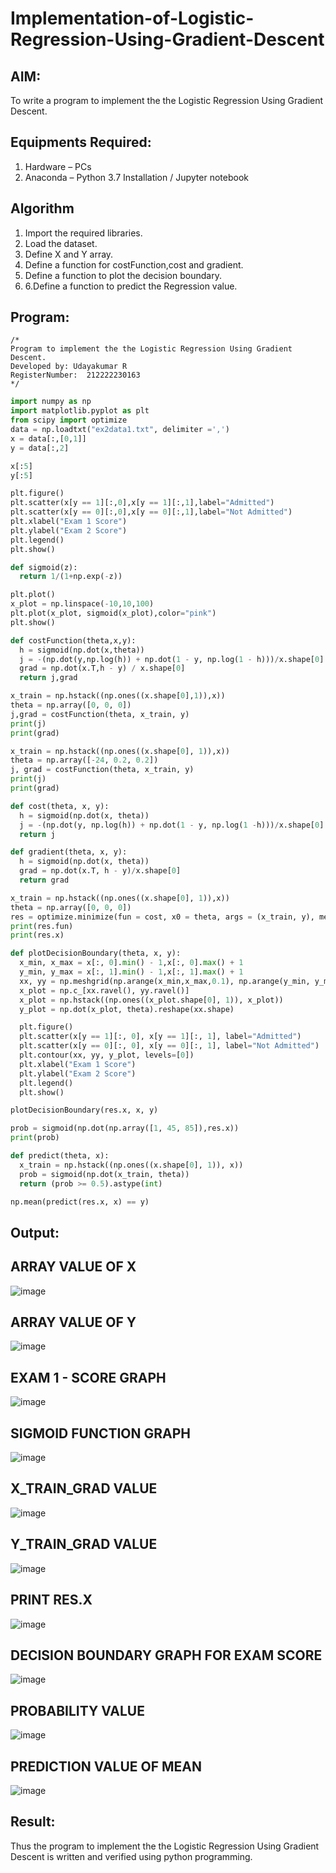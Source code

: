 # Implementation-of-Logistic-Regression-Using-Gradient-Descent

## AIM:
To write a program to implement the the Logistic Regression Using Gradient Descent.

## Equipments Required:
1. Hardware – PCs
2. Anaconda – Python 3.7 Installation / Jupyter notebook

## Algorithm
1. Import the required libraries.
2. Load the dataset.
3. Define X and Y array.
4. Define a function for costFunction,cost and gradient.
5. Define a function to plot the decision boundary.
6. 6.Define a function to predict the Regression value.

## Program:
```
/*
Program to implement the the Logistic Regression Using Gradient Descent.
Developed by: Udayakumar R
RegisterNumber:  212222230163
*/
```
```python
import numpy as np
import matplotlib.pyplot as plt
from scipy import optimize
data = np.loadtxt("ex2data1.txt", delimiter =',')
x = data[:,[0,1]]
y = data[:,2]

x[:5]
y[:5]

plt.figure()
plt.scatter(x[y == 1][:,0],x[y == 1][:,1],label="Admitted")
plt.scatter(x[y == 0][:,0],x[y == 0][:,1],label="Not Admitted")
plt.xlabel("Exam 1 Score")
plt.ylabel("Exam 2 Score")
plt.legend()
plt.show()

def sigmoid(z):
  return 1/(1+np.exp(-z))

plt.plot()
x_plot = np.linspace(-10,10,100)
plt.plot(x_plot, sigmoid(x_plot),color="pink")
plt.show()

def costFunction(theta,x,y):
  h = sigmoid(np.dot(x,theta))
  j = -(np.dot(y,np.log(h)) + np.dot(1 - y, np.log(1 - h)))/x.shape[0]
  grad = np.dot(x.T,h - y) / x.shape[0]
  return j,grad

x_train = np.hstack((np.ones((x.shape[0],1)),x))
theta = np.array([0, 0, 0])
j,grad = costFunction(theta, x_train, y)
print(j)
print(grad)

x_train = np.hstack((np.ones((x.shape[0], 1)),x))
theta = np.array([-24, 0.2, 0.2])
j, grad = costFunction(theta, x_train, y)
print(j)
print(grad)

def cost(theta, x, y):
  h = sigmoid(np.dot(x, theta))
  j = -(np.dot(y, np.log(h)) + np.dot(1 - y, np.log(1 -h)))/x.shape[0]
  return j

def gradient(theta, x, y):
  h = sigmoid(np.dot(x, theta))
  grad = np.dot(x.T, h - y)/x.shape[0]
  return grad

x_train = np.hstack((np.ones((x.shape[0], 1)),x))
theta = np.array([0, 0, 0])
res = optimize.minimize(fun = cost, x0 = theta, args = (x_train, y), method = 'Newton-CG', jac = gradient)
print(res.fun)
print(res.x)

def plotDecisionBoundary(theta, x, y):
  x_min, x_max = x[:, 0].min() - 1,x[:, 0].max() + 1
  y_min, y_max = x[:, 1].min() - 1,x[:, 1].max() + 1
  xx, yy = np.meshgrid(np.arange(x_min,x_max,0.1), np.arange(y_min, y_max, 0.1))
  x_plot = np.c_[xx.ravel(), yy.ravel()]
  x_plot = np.hstack((np.ones((x_plot.shape[0], 1)), x_plot))
  y_plot = np.dot(x_plot, theta).reshape(xx.shape)

  plt.figure()
  plt.scatter(x[y == 1][:, 0], x[y == 1][:, 1], label="Admitted")
  plt.scatter(x[y == 0][:, 0], x[y == 0][:, 1], label="Not Admitted")
  plt.contour(xx, yy, y_plot, levels=[0])
  plt.xlabel("Exam 1 Score")
  plt.ylabel("Exam 2 Score")
  plt.legend()
  plt.show()

plotDecisionBoundary(res.x, x, y)

prob = sigmoid(np.dot(np.array([1, 45, 85]),res.x))
print(prob)

def predict(theta, x):
  x_train = np.hstack((np.ones((x.shape[0], 1)), x))
  prob = sigmoid(np.dot(x_train, theta))
  return (prob >= 0.5).astype(int)

np.mean(predict(res.x, x) == y)
```

## Output:
## ARRAY VALUE OF X
![image](https://github.com/R-Udayakumar/-Implementation-of-Logistic-Regression-Using-Gradient-Descent/assets/118708024/de6f8662-2b04-4302-813a-d74b11f45e62)

## ARRAY VALUE OF Y
![image](https://github.com/R-Udayakumar/-Implementation-of-Logistic-Regression-Using-Gradient-Descent/assets/118708024/550ac5da-f8d5-41a4-be9e-d7212be3a5f1)

## EXAM 1 - SCORE GRAPH
![image](https://github.com/R-Udayakumar/-Implementation-of-Logistic-Regression-Using-Gradient-Descent/assets/118708024/5848bf67-84d9-4350-b45c-51bcfd937f83)

## SIGMOID FUNCTION GRAPH
![image](https://github.com/R-Udayakumar/-Implementation-of-Logistic-Regression-Using-Gradient-Descent/assets/118708024/8c19c48b-304f-4c50-b17f-ea7a38904c0d)

## X_TRAIN_GRAD VALUE
![image](https://github.com/R-Udayakumar/-Implementation-of-Logistic-Regression-Using-Gradient-Descent/assets/118708024/780660e9-f656-499b-9a53-46dba1421ec4)

## Y_TRAIN_GRAD VALUE
![image](https://github.com/R-Udayakumar/-Implementation-of-Logistic-Regression-Using-Gradient-Descent/assets/118708024/9fdc35a1-ccaa-4fd5-a3ce-b8ea6206baf2)

## PRINT RES.X
![image](https://github.com/R-Udayakumar/-Implementation-of-Logistic-Regression-Using-Gradient-Descent/assets/118708024/fe2c496d-1fdd-4676-af8b-46254be3e2e3)

## DECISION BOUNDARY GRAPH FOR EXAM SCORE
![image](https://github.com/R-Udayakumar/-Implementation-of-Logistic-Regression-Using-Gradient-Descent/assets/118708024/c2d8adb1-da8b-4188-9ca7-c0f1593c646a)

## PROBABILITY VALUE
![image](https://github.com/R-Udayakumar/-Implementation-of-Logistic-Regression-Using-Gradient-Descent/assets/118708024/d701b10d-c4fe-4104-a8b9-39d213e8978c)

## PREDICTION VALUE OF MEAN
![image](https://github.com/R-Udayakumar/-Implementation-of-Logistic-Regression-Using-Gradient-Descent/assets/118708024/ebb2373b-4b86-4af1-867d-1c1651a8d216)



## Result:
Thus the program to implement the the Logistic Regression Using Gradient Descent is written and verified using python programming.

